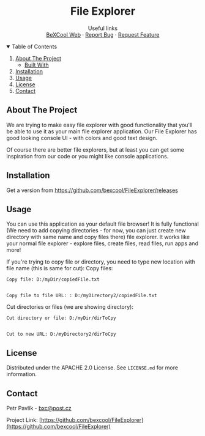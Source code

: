   <h1 align="center">File Explorer</h1>

  <p align="center">
    Useful links
    <br />
    <a href="https://bexcool.eu">BeXCool Web</a>
    ·
    <a href="https://github.com/bexcool/FileExplorer/issues">Report Bug</a>
    ·
    <a href="https://github.com/bexcool/FileExplorer/issues">Request Feature</a>
  </p>
</p>



<!-- TABLE OF CONTENTS -->
<details open="open">
  <summary>Table of Contents</summary>
  <ol>
    <li>
      <a href="#about-the-project">About The Project</a>
      <ul>
        <li><a href="#built-with">Built With</a></li>
      </ul>
    </li>
    <li><a href="#installation">Installation</a></li>
    <li><a href="#usage">Usage</a></li>
    <li><a href="#license">License</a></li>
    <li><a href="#contact">Contact</a></li> 
  </ol>
</details>



<!-- ABOUT THE PROJECT -->
## About The Project

We are trying to make easy file explorer with good functionality that you'll be able to use it as your main file explorer application.
Our File Explorer has good looking console UI - with colors and good text design.

Of course there are better file explorers, but at least you can get some inspiration from our code or you might like console applications.



## Installation

Get a version from https://github.com/bexcool/FileExplorer/releases


<!-- USAGE EXAMPLES -->
## Usage

You can use this application as your default file browser! It is fully functional (We need to add copying directories - for now, you can just create new directory with same name and copy files there) file explorer. It works like your normal file explorer - explore files, create files, read files, run apps and more!

If you're trying to copy file or directory, you need to type new location with file name (this is same for cut):
Copy files:
```
Copy file: D:/myDir/copiedFile.txt


Copy file to file URL: : D:/myDirectory2/copiedFile.txt
```

Cut directories or files (we are showing directory):
```
Cut directory or file: D:/myDir/dirToCpy


Cut to new URL: D:/myDirectory2/dirToCpy
```



<!-- LICENSE -->
## License

Distributed under the APACHE 2.0 License. See `LICENSE.md` for more information.



<!-- CONTACT -->
## Contact

Petr Pavlík - bxc@post.cz

Project Link: [https://github.com/bexcool/FileExplorer](https://github.com/bexcool/FileExplorer)
